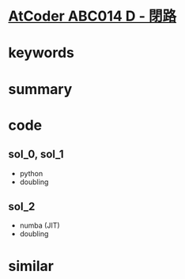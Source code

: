 # [AtCoder ABC014 D - 閉路](https://atcoder.jp/contests/abc014/tasks/abc014_4)


# keywords

# summary


# code 
## sol_0, sol_1
- python
- doubling 


## sol_2
- numba (JIT)
- doubling


# similar